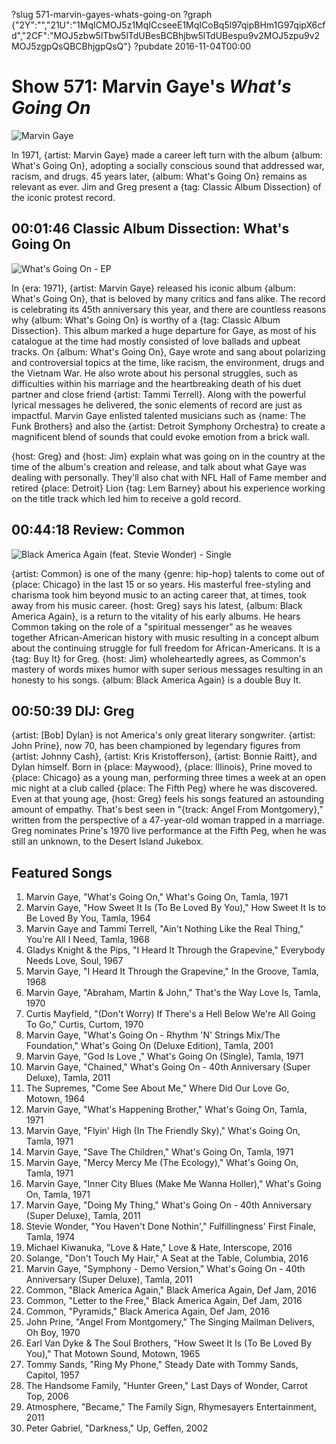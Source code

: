 ?slug 571-marvin-gayes-whats-going-on
?graph {"2Y":"","21U":"1MqICMOJ5z1MqICcseeE1MqICoBq5l97qipBHm1G97qipX6cfd","2CF":"MOJ5zbw5lTbw5lTdUBesBCBhjbw5lTdUBespu9v2MOJ5zpu9v2MOJ5zgpQsQBCBhjgpQsQ"}
?pubdate 2016-11-04T00:00

# Show 571: Marvin Gaye's *What's Going On*

![Marvin Gaye](//static.soundopinions.org/images/2016/whatsgoingon_web.jpg)

In 1971, {artist: Marvin Gaye} made a career left turn with the album {album: What's Going On}, adopting a socially conscious sound that addressed war, racism, and drugs. 45 years later, {album: What's Going On} remains as relevant as ever. Jim and Greg present a {tag: Classic Album Dissection} of the iconic protest record.


## 00:01:46 Classic Album Dissection: What's Going On
![What's Going On - EP](//static.soundopinions.org/assets/571/2Y0.jpg "127329/1125489936")

In {era: 1971}, {artist: Marvin Gaye} released his iconic album {album: What's Going On}, that is beloved by many critics and fans alike. The record is celebrating its 45th anniversary this year, and there are countless reasons why {album: What's Going On} is worthy of a {tag: Classic Album Dissection}. This album marked a huge departure for Gaye, as most of his catalogue at the time had mostly consisted of love ballads and upbeat tracks. On {album: What's Going On}, Gaye wrote and sang about polarizing and controversial topics at the time, like racism, the environment, drugs and the Vietnam War. He also wrote about his personal struggles, such as difficulties within his marriage and the heartbreaking death of his duet partner and close friend {artist: Tammi Terrell}. Along with the powerful lyrical messages he delivered, the sonic elements of record are just as impactful. Marvin Gaye enlisted talented musicians such as {name: The Funk Brothers} and also the {artist: Detroit Symphony Orchestra} to create a magnificent blend of sounds that could evoke emotion from a brick wall. 

{host: Greg} and {host: Jim} explain what was going on in the country at the time of the album's creation and release, and talk about what Gaye was dealing with personally. They'll also chat with NFL Hall of Fame member and retired {place: Detroit} Lion {tag: Lem Barney} about his experience working on the title track which led him to receive a gold record.




## 00:44:18 Review: Common
![Black America Again (feat. Stevie Wonder) - Single](//static.soundopinions.org/assets/571/21U0.jpg "64490/1159055707")

  {artist: Common} is one of the many {genre: hip-hop} talents to come out of {place: Chicago} in the last 15 or so years. His masterful free-styling and charisma took him beyond music to an acting career that, at times, took away from his music career. {host: Greg} says his latest, {album: Black America Again}, is a return to the vitality of his early albums. He hears Common taking on the role of a "spiritual messenger" as he weaves together African-American history with music resulting in a concept album about the continuing struggle for full freedom for African-Americans. It is a {tag: Buy It} for Greg. {host: Jim} wholeheartedly agrees, as Common's mastery of words mixes humor with super serious messages resulting in an honesty to his songs. {album: Black America Again} is a double Buy It. 


## 00:50:39 DIJ: Greg
{artist: [Bob] Dylan} is not America's only great literary songwriter. {artist: John Prine}, now 70, has been championed by legendary figures from {artist: Johnny Cash}, {artist: Kris Kristofferson}, {artist: Bonnie Raitt}, and Dylan himself. Born in {place: Maywood}, {place: Illinois}, Prine moved to {place: Chicago} as a young man, performing three times a week at an open mic night at a club called {place: The Fifth Peg} where he was discovered. Even at that young age, {host: Greg} feels his songs featured an astounding amount of empathy. That's best seen in "{track: Angel From Montgomery}," written from the perspective of a 47-year-old woman trapped in a marriage. Greg nominates Prine's 1970 live performance at the Fifth Peg, when he was still an unknown, to the Desert Island Jukebox.

## Featured Songs
1. Marvin Gaye, "What's Going On," What's Going On, Tamla, 1971
1. Marvin Gaye, "How Sweet It Is (To Be Loved By You)," How Sweet It Is to Be Loved By You, Tamla, 1964
1. Marvin Gaye and Tammi Terrell, "Ain't Nothing Like the Real Thing," You're All I Need, Tamla, 1968
1. Gladys Knight & the Pips, "I Heard It Through the Grapevine," Everybody Needs Love, Soul, 1967
1. Marvin Gaye, "I Heard It Through the Grapevine," In the Groove, Tamla, 1968
1. Marvin Gaye, "Abraham, Martin & John," That's the Way Love Is, Tamla, 1970
1. Curtis Mayfield, "(Don't Worry) If There's a Hell Below We're All Going To Go," Curtis, Curtom, 1970
1. Marvin Gaye, "What's Going On - Rhythm 'N' Strings Mix/The Foundation," What's Going On (Deluxe Edition), Tamla, 2001
1. Marvin Gaye, "God Is Love ," What's Going On (Single), Tamla, 1971
1. Marvin Gaye, "Chained," What's Going On - 40th Anniversary (Super Deluxe), Tamla, 2011
1. The Supremes, "Come See About Me," Where Did Our Love Go, Motown, 1964
1. Marvin Gaye, "What's Happening Brother," What's Going On, Tamla, 1971
1. Marvin Gaye, "Flyin' High (In The Friendly Sky)," What's Going On, Tamla, 1971
1. Marvin Gaye, "Save The Children," What's Going On, Tamla, 1971
1. Marvin Gaye, "Mercy Mercy Me (The Ecology)," What's Going On, Tamla, 1971
1. Marvin Gaye, "Inner City Blues (Make Me Wanna Holler)," What's Going On, Tamla, 1971
1. Marvin Gaye, "Doing My Thing," What's Going On - 40th Anniversary (Super Deluxe), Tamla, 2011
1. Stevie Wonder, "You Haven't Done Nothin'," Fulfillingness' First Finale, Tamla, 1974
1. Michael Kiwanuka, "Love & Hate," Love & Hate, Interscope, 2016
1. Solange, "Don't Touch My Hair," A Seat at the Table, Columbia, 2016
1. Marvin Gaye, "Symphony - Demo Version," What's Going On - 40th Anniversary (Super Deluxe), Tamla, 2011
1. Common, "Black America Again," Black America Again, Def Jam, 2016
1. Common, "Letter to the Free," Black America Again, Def Jam, 2016
1. Common, "Pyramids," Black America Again, Def Jam, 2016
1. John Prine, "Angel From Montgomery," The Singing Mailman Delivers, Oh Boy, 1970
1. Earl Van Dyke & The Soul Brothers, "How Sweet It Is (To Be Loved By You)," That Motown Sound, Motown, 1965
1. Tommy Sands, "Ring My Phone," Steady Date with Tommy Sands, Capitol, 1957
1. The Handsome Family, "Hunter Green," Last Days of Wonder, Carrot Top, 2006
1. Atmosphere, "Became," The Family Sign, Rhymesayers Entertainment, 2011
1. Peter Gabriel, "Darkness," Up, Geffen, 2002